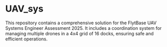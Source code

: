 # UAV_sys
This repository contains a comprehensive solution for the FlytBase UAV Systems Engineer Assessment 2025. It includes a coordination system for managing multiple drones in a 4x4 grid of 16 docks, ensuring safe and efficient operations.
